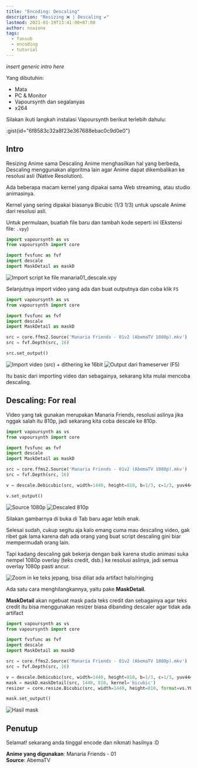 ```yaml
---
title: "Encoding: Descaling"
description: "Resizing ❌ | Descaling ✔"
lastmod: 2021-01-19T13:41:00+07:00
author: noaione
tags:
  - fansub
  - encoding
  - tutorial
---
```


_insert generic intro here_

<!--more-->

Yang dibutuhin:

- Mata
- PC & Monitor
- Vapoursynth dan segalanyas
- x264

Silakan ikuti langkah instalasi Vapoursynth berikut terlebih dahulu:

:gist{id="6f8583c32a8f23e367688ebac0c9d0e0"}

## Intro

Resizing Anime sama Descaling Anime menghasilkan hal yang berbeda, Descaling menggunakan algoritma lain agar
Anime dapat dikembalikan ke resolusi asli (Native Resolution).

Ada beberapa macam kernel yang dipakai sama Web streaming, atau studio animasinya.

Kernel yang sering dipakai biasanya Bicubic (1/3 1/3) untuk upscale Anime dari resolusi asli.

Untuk permulaan, buatlah file baru dan tambah kode seperti ini (Ekstensi file: `.vpy`)

```py [manaria01_descale.vpy] lineNumbers
import vapoursynth as vs
from vapoursynth import core

import fvsfunc as fvf
import descale
import MaskDetail as maskD
```

![Import script ke file manaria01_descale.vpy](/assets/images/descale1.png)

Selanjutnya import video yang ada dan buat outputnya dan coba klik `F5`

```py [manaria01_descale.vpy] {8-11} lineNumbers
import vapoursynth as vs
from vapoursynth import core

import fvsfunc as fvf
import descale
import MaskDetail as maskD

src = core.ffms2.Source('Manaria Friends - 01v2 (AbemaTV 1080p).mkv')
src = fvf.Depth(src, 16)

src.set_output()
```

![Import video (src) + dithering ke 16bit](/assets/images/descale2.png)
![Output dari frameserver (F5)](/assets/images/descale3.png)

Itu basic dari importing video dan sebagainya, sekarang kita mulai mencoba descaling.

## Descaling: For real

Video yang tak gunakan merupakan Manaria Friends, resolusi aslinya jika nggak salah itu 810p, jadi sekarang kita coba descale ke 810p.

```py [manaria01_descale.vpy] {11} lineNumbers startLine=10
import vapoursynth as vs
from vapoursynth import core

import fvsfunc as fvf
import descale
import MaskDetail as maskD

src = core.ffms2.Source('Manaria Friends - 01v2 (AbemaTV 1080p).mkv')
src = fvf.Depth(src, 16)

v = descale.Debicubic(src, width=1440, height=810, b=1/3, c=1/3, yuv444=True)

v.set_output()
```

![Source 1080p](/assets/images/manaria01-1080p.png)
![Descaled 810p](/assets/images/manaria01-810p.png)

Silakan gambarnya di buka di Tab baru agar lebih enak.

Selesai sudah, cukup segitu aja kalo emang cuma mau descaling video, gak ribet gak lama karena dah ada orang yang buat script descaling gini biar mempermudah orang lain.

Tapi kadang descaling gak bekerja dengan baik karena studio animasi suka nempel 1080p overlay (teks credit, dsb.) ke resolusi aslinya, jadi semua overlay 1080p pasti ancur.

![Zoom in ke teks jepang, bisa diliat ada artifact halo/ringing](/assets/images/manaria01-810pbroken.png)

Ada satu cara menghilangkannya, yaitu pake **MaskDetail**.

**MaskDetail** akan ngebuat mask pada teks credit dan sebagainya agar teks credit itu bisa menggunakan resizer biasa dibanding descaler agar tidak ada artifact

```py [manaria01_descale.vpy] {12} lineNumbers
import vapoursynth as vs
from vapoursynth import core

import fvsfunc as fvf
import descale
import MaskDetail as maskD

src = core.ffms2.Source('Manaria Friends - 01v2 (AbemaTV 1080p).mkv')
src = fvf.Depth(src, 16)

v = descale.Debicubic(src, width=1440, height=810, b=1/3, c=1/3, yuv444=True) # Descaler
mask = maskD.maskDetail(src, 1440, 810, kernel='bicubic')
resizer = core.resize.Bicubic(src, width=1440, height=810, format=vs.YUV444P16) # Resizer, silakan ganti YUV444P16 menjadi YUV420P16 jika `yuv444=False`

mask.set_output()
```

![Hasil mask](/assets/images/manaria01-810pmask.png)

## Penutup

Selamat! sekarang anda tinggal encode dan nikmati hasilnya :D

**Anime yang digunakan**: Manaria Friends - 01<br />
**Source**: AbemaTV


